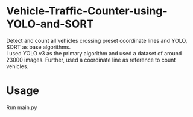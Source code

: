 # Vehicle-Traffic-Counter-using-YOLO-and-SORT
Detect and count all vehicles crossing preset coordinate lines and YOLO, SORT as base algorithms.
<br>
I used YOLO v3 as the primary algorithm and used a dataset of around 23000 images. Further, used a coordinate line as reference to count vehicles.
# Usage
Run main.py
